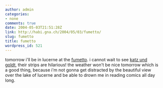 ```yaml
---
author: admin
categories:
- none
comments: true
date: 2004-05-03T21:51:28Z
link: http://habi.gna.ch/2004/05/03/fumetto/
slug: fumetto
title: fumetto
wordpress_id: 521
---
```


tomorrow i'll be in lucerne at the [fumetto](http://www.fumetto.ch/04). i cannot wait to see [katz und goldt](http://www.fumetto.ch/04/ausstellungen_katzgold.cfm), their strips are hilarious! the weather won't be nice tomorrow which is a good thing, because i'm not gonna get distracted by the beautiful view over the lake of lucerne and be able to drown me in reading comics all day long.
